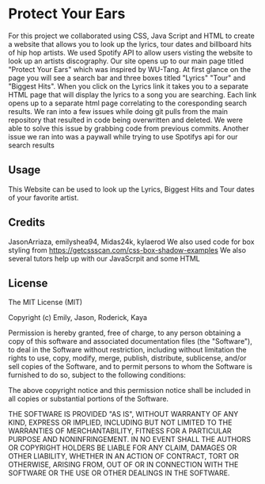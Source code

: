 # Protect Your Ears

For this project we collaborated using  CSS, Java Script and HTML to create a website that allows you to look up the lyrics, tour dates and billboard hits of hip hop artists. 
We used Spotify API to allow users visting the website to look up an artists discography. 
Our site opens up to our main page titled "Protect Your Ears" which was inspired by WU-Tang. At first glance on the page you will see a search bar and three boxes titled "Lyrics" "Tour" and "Biggest Hits". When you click on the Lyrics link it takes you to a separate HTML page that will display the lyrics to a song you are searching. Each link opens up to a separate html page correlating to the coresponding search results.
We ran into a few issues while doing git pulls from the main repository that resulted in code being overwritten and deleted. We were able to solve this issue by grabbing code from previous commits. Another issue we ran into was a paywall while trying to use Spotifys api for our search results


## Usage
This Website can be used to look up the Lyrics, Biggest Hits and Tour dates of your favorite artist.








## Credits 
JasonArriaza, emilyshea94, Midas24k, kylaerod
We also used code for box styling from https://getcssscan.com/css-box-shadow-examples
We also several tutors help up with our JavaScrpit and some HTML


## License 
The MIT License (MIT)

Copyright (c) Emily, Jason, Roderick, Kaya

Permission is hereby granted, free of charge, to any person obtaining a copy of this software and associated documentation files (the "Software"), to deal in the Software without restriction, including without limitation the rights to use, copy, modify, merge, publish, distribute, sublicense, and/or sell copies of the Software, and to permit persons to whom the Software is furnished to do so, subject to the following conditions:

The above copyright notice and this permission notice shall be included in all copies or substantial portions of the Software.

THE SOFTWARE IS PROVIDED "AS IS", WITHOUT WARRANTY OF ANY KIND, EXPRESS OR IMPLIED, INCLUDING BUT NOT LIMITED TO THE WARRANTIES OF MERCHANTABILITY, FITNESS FOR A PARTICULAR PURPOSE AND NONINFRINGEMENT. IN NO EVENT SHALL THE AUTHORS OR COPYRIGHT HOLDERS BE LIABLE FOR ANY CLAIM, DAMAGES OR OTHER LIABILITY, WHETHER IN AN ACTION OF CONTRACT, TORT OR OTHERWISE, ARISING FROM, OUT OF OR IN CONNECTION WITH THE SOFTWARE OR THE USE OR OTHER DEALINGS IN THE SOFTWARE.


